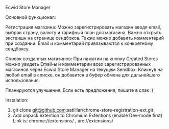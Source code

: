 Ecwid Store Manager

Основной функционал:

Регистрация магазина:
Можно зарегистрировать магазин вводя email, выбрав страну, валюту и тарифный план для магазина. Важно открыть экстеншн на странице сендбокса. Также можно добавить комментарий при создании.
Email и комментарий привязываются к конкретному сендбоксу.

Список созданных магазинов:
При нажатии на кнопку Created Stores можно увидеть Email-ы и комментарии всех зарегистрированных магазинов через Ecwid Store Manager на текущем Sendbox.
Кликнув на любой email в списке, он добавится в буфер обмена для дальнейшего использования.

Планируются улучшения. Если есть предложения, пишите в слак :)

Instalation:

1. git clone git@github.com:satiHar/chrome-store-registration-ext.git
2. Add unpack extention to Chromium Extentions (enable Dev-mode first) Link is: chrome://extensions/ , arc://extensions/
